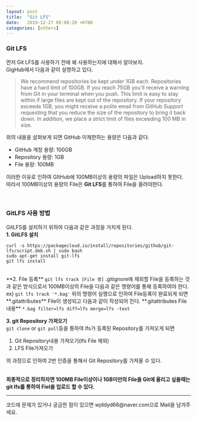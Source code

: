 ```yaml
---
layout: post
title:  "Git LFS"
date:   2019-12-27 09:00:20 +0700
categories: [others]
---
```


###  Git LFS
먼저 Git LFS를 사용하기 전에 왜 사용하는지에 대해서 알아보자.  
GigHub에서 다음과 같이 설명하고 있다.  
>We recommend repositories be kept under 1GB each. Repositories have a hard limit of 100GB. If you reach 75GB you'll receive a warning from Git in your terminal when you push. This limit is easy to stay within if large files are kept out of the repository. If your repository exceeds 1GB, you might receive a polite email from GitHub Support requesting that you reduce the size of the repository to bring it back down.
In addition, we place a strict limit of files exceeding 100 MB in size.

위의 내용을 살펴보게 되면 GitHub 이제한하는 용량은 다음과 같다.
- GitHub 계정 용량: 100GB
- Repository 용량: 1GB
- File 용량: 100MB

이러한 이유로 인하여 GItHub에 100MB이상의 용량의 파일은 Upload하지 못한다.  
따라서 100MB이상의 용량의 File은 **Git LFS**를 통하여 File을 올려야한다.  
<br><br>

### GitLFS 사용 방법
GitLFS를 설치하기 위하여 다음과 같은 과정을 거치게 된다.  
**1. GitLFS 설치**  
```code
curl -s https://packagecloud.io/install/repositories/github/git-lfs/script.deb.sh | sudo bash
sudo apt-get install git-lfs
git lfs install
```
<br>
**2. File 등록**  
<code>git lfs track [File 명]</code>  
.gitignore에 제외할 File을 등록하는 것과 같은 방식으로서 100MB이상의 File을 다음과 같은 명령어를 통해 등록하여야 한다.  
ex) <code>git lfs track '*.bag'</code>  
위의 명령어 실행으로 인하여 File등록이 완료되게 되면 **.gitattributes** File이 생성되고 다음과 같이 작성되어 진다.  
**.gitattributes File 내용**  
<code>*.bag filter=lfs diff=lfs merge=lfs -text</code>  
<br>

**3. git Repository 가져오기**  
<code>git clone</code> or <code>git pull</code>등을 통하여 lfs가 등록된 Repository를 가져오게 되면  
1. Git Repository내용 가져오기(lfs File 제외)
2. LFS File가져오기

의 과정으로 인하여 2번 인증을 통해서 Git Repository를 가져올 수 있다.  
<br>

**최종적으로 정리하자면 100MB File이상이나 1GB미만의 File을 Git에 올리고 싶을때는 git lfs를 통하여 Fiel을 업로드 할 수 있다.**  

<hr>
코드에 문제가 있거나 궁금한 점이 있으면 wjddyd66@naver.com으로  Mail을 남겨주세요.